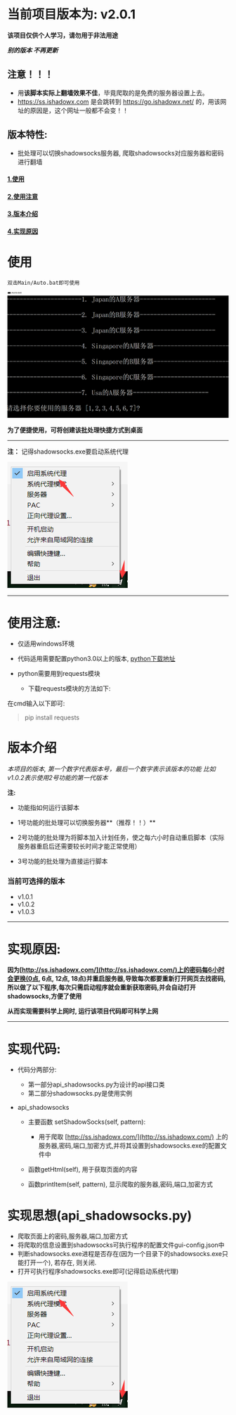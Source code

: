 # 当前项目版本为: v2.0.1
**该项目仅供个人学习，请勿用于非法用途**

***别的版本 不再更新***

## 注意！！！

- 用**该脚本实际上翻墙效果不佳**，毕竟爬取的是免费的服务器设置上去。
- https://ss.ishadowx.com 是会跳转到 https://go.ishadowx.net/ 的，用该网址的原因是，这个网址一般都不会变！！

## 版本特性:

- 批处理可以切换shadowsocks服务器, 爬取shadowsocks对应服务器和密码进行翻墙

#### [1.使用](#user-content-使用)
#### [2.使用注意](#user-content-使用注意)
#### [3.版本介绍](#user-content-版本介绍)
#### [4.实现原因](#user-content-实现原因)


# 使用
    
    双击Main/Auto.bat即可使用

![bat截图](pic2_README.png)

**为了便捷使用，可将创建该批处理快捷方式到桌面**
   
   
---
**注：**
记得shadowsocks.exe要启动系统代理

![启动系统代理](pic1_README.png)

---

# 使用注意:

 - 仅适用windows环境

 - 代码适用需要配置python3.0以上的版本, [python下载地址](https://www.python.org/downloads/windows/)

 - python需要用到requests模块

     - 下载requests模块的方法如下:
     
在cmd输入以下即可:
         
> pip install requests
        

# 版本介绍
*本项目的版本, 第一个数字代表版本号，最后一个数字表示该版本的功能*
*比如v1.0.2表示使用2号功能的第一代版本*

**注:**

- 功能指如何运行该脚本
- 1号功能的批处理可以切换服务器**（推荐！！）**

- 2号功能的批处理为将脚本加入计划任务，使之每六小时自动重启脚本（实际服务器重启后还需要较长时间才能正常使用）

- 3号功能的批处理为直接运行脚本

### 当前可选择的版本
- v1.0.1
- v1.0.2
- v1.0.3

---

# 实现原因:
**因为[http://ss.ishadowx.com/](http://ss.ishadowx.com/)上的密码每6小时会更换(0点, 6点, 12点, 18点)并重启服务器,导致每次都要重新打开网页去找密码,所以做了以下程序,每次只需启动程序就会重新获取密码,并会自动打开shadowsocks,方便了使用**  

**从而实现需要科学上网时, 运行该项目代码即可科学上网** 

---

# 实现代码:

 - 代码分两部分: 
     - 第一部分api_shadowsocks.py为设计的api接口类
     - 第二部分shadowsocks.py是使用实例
     
 - api_shadowsocks
     - 主要函数 setShadowSocks(self, pattern):
     
         - 用于爬取 [http://ss.ishadowx.com/](http://ss.ishadowx.com/) 上的服务器,密码,端口,加密方式,并将其设置到shadowsocks.exe的配置文件中
         
     - 函数getHtml(self), 用于获取页面的内容
     
     - 函数printItem(self, pattern), 显示爬取的服务器,密码,端口,加密方式
         
# 实现思想(api_shadowsocks.py)
 - 爬取页面上的密码,服务器,端口,加密方式
 - 将爬取的信息设置到shadowsocks可执行程序的配置文件gui-config.json中
 - 判断shadowsocks.exe进程是否存在(因为一个目录下的shadowsocks.exe只能打开一个), 若存在, 则关闭.
 - 打开可执行程序shadowsocks.exe即可(记得启动系统代理)

![启动系统代理](pic1_README.png)





